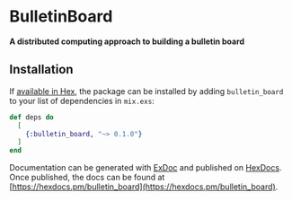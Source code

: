 # BulletinBoard

**A distributed computing approach to building a bulletin board**

## Installation

If [available in Hex](https://hex.pm/docs/publish), the package can be installed
by adding `bulletin_board` to your list of dependencies in `mix.exs`:

```elixir
def deps do
  [
    {:bulletin_board, "~> 0.1.0"}
  ]
end
```

Documentation can be generated with [ExDoc](https://github.com/elixir-lang/ex_doc)
and published on [HexDocs](https://hexdocs.pm). Once published, the docs can
be found at [https://hexdocs.pm/bulletin_board](https://hexdocs.pm/bulletin_board).

